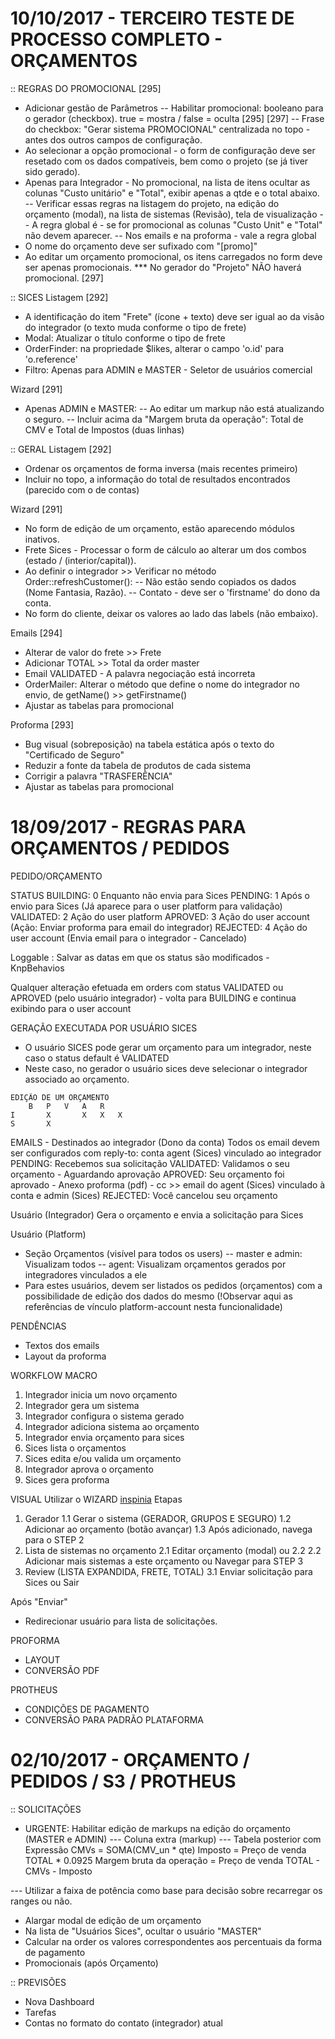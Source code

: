 
10/10/2017 - TERCEIRO TESTE DE PROCESSO COMPLETO - ORÇAMENTOS
====================================================

:: REGRAS DO PROMOCIONAL
[295]
- Adicionar gestão de Parâmetros
-- Habilitar promocional: booleano para o gerador (checkbox). true = mostra / false = oculta
[295]
[297]
-- Frase do checkbox: "Gerar sistema PROMOCIONAL" centralizada no topo - antes dos outros campos de configuração.
- Ao selecionar a opção promocional - o form de configuração deve ser resetado com os dados compatíveis, bem como o projeto (se já tiver sido gerado).
- Apenas para Integrador - No promocional, na lista de itens ocultar as colunas "Custo unitário" e "Total", exibir apenas a qtde e o total abaixo.
-- Verificar essas regras na listagem do projeto, na edição do orçamento (modal), na lista de sistemas (Revisão), tela de visualização
-- A regra global é - se for promocional as colunas "Custo Unit" e "Total" não devem aparecer.
-- Nos emails e na proforma - vale a regra global
- O nome do orçamento deve ser sufixado com "[promo]"
- Ao editar um orçamento promocional, os itens carregados no form deve ser apenas promocionais.
*** No gerador do "Projeto" NÃO haverá promocional.
[297]

:: SICES
Listagem [292]
- A identificação do item "Frete" (ícone + texto) deve ser igual ao da visão do integrador (o texto muda conforme o tipo de frete)
- Modal: Atualizar o título conforme o tipo de frete
- OrderFinder: na propriedade $likes, alterar o campo 'o.id' para 'o.reference'
- Filtro: Apenas para ADMIN e MASTER - Seletor de usuários comercial

Wizard [291]
- Apenas ADMIN e MASTER:
-- Ao editar um markup não está atualizando o seguro.
-- Incluir acima da "Margem bruta da operação": Total de CMV e Total de Impostos (duas linhas) 

:: GERAL
Listagem [292]
- Ordenar os orçamentos de forma inversa (mais recentes primeiro)
- Incluir no topo, a informação do total de resultados encontrados (parecido com o de contas)

Wizard [291]
- No form de edição de um orçamento, estão aparecendo módulos inativos.
- Frete Sices - Processar o form de cálculo ao alterar um dos combos (estado / (interior/capital)).
- Ao definir o integrador >> Verificar no método Order::refreshCustomer():
-- Não estão sendo copiados os dados (Nome Fantasia, Razão).
-- Contato - deve ser o 'firstname' do dono da conta.
- No form do cliente, deixar os valores ao lado das labels (não embaixo).

Emails [294]
- Alterar de valor do frete >> Frete
- Adicionar TOTAL >> Total da order master
- Email VALIDATED - A palavra negociação está incorreta
- OrderMailer: Alterar o método que define o nome do integrador no envio, de getName() >> getFirstname()
- Ajustar as tabelas para promocional

Proforma [293]
- Bug visual (sobreposição) na tabela estática após o texto do "Certificado de Seguro"
- Reduzir a fonte da tabela de produtos de cada sistema
- Corrigir a palavra "TRASFERÊNCIA"
- Ajustar as tabelas para promocional


18/09/2017 - REGRAS PARA ORÇAMENTOS / PEDIDOS
=============================================

PEDIDO/ORÇAMENTO

STATUS
BUILDING:  0  Enquanto não envia para Sices
PENDING:   1  Após o envio para Sices (Já aparece para o user platform para validação)
VALIDATED: 2  Ação do user platform
APROVED:   3  Ação do user account (Ação: Enviar proforma para email do integrador)
REJECTED:  4  Ação do user account (Envia email para o integrador - Cancelado)

Loggable : Salvar as datas em que os status são modificados - KnpBehavios

Qualquer alteração efetuada em orders com status VALIDATED ou APROVED (pelo usuário integrador) - volta para BUILDING e continua exibindo para o user account

GERAÇÃO EXECUTADA POR USUÁRIO SICES
- O usuário SICES pode gerar um orçamento para um integrador, neste caso o status default é VALIDATED
- Neste caso, no gerador o usuário sices deve selecionar o integrador associado ao orçamento.

```
EDIÇÃO DE UM ORÇAMENTO
	B	P	V	A	R
I    	X		X	X	X
S		X
```

EMAILS - Destinados ao integrador (Dono da conta) 
Todos os email devem ser configurados com reply-to: conta agent (Sices) vinculado ao integrador
PENDING: Recebemos sua solicitação
VALIDATED: Validamos o seu orçamento - Aguardando aprovação
APROVED: Seu orçamento foi aprovado - Anexo proforma (pdf) - cc >> email do agent (Sices) vinculado à conta e admin (Sices)
REJECTED: Você cancelou seu orçamento

Usuário (Integrador)
Gera o orçamento e envia a solicitação para Sices

Usuário (Platform)
- Seção Orçamentos (visível para todos os users)
-- master e admin: Visualizam todos
-- agent: Visualizam orçamentos gerados por integradores vinculados a ele
- Para estes usuários, devem ser listados os pedidos (orçamentos) com a possibilidade de edição dos dados do mesmo 
(!Observar aqui as referências de vínculo platform-account nesta funcionalidade)

PENDÊNCIAS
- Textos dos emails
- Layout da proforma

WORKFLOW MACRO
1. Integrador inicia um novo orçamento
2. Integrador gera um sistema
3. Integrador configura o sistema gerado
4. Integrador adiciona sistema ao orçamento
5. Integrador envia orçamento para sices
6. Sices lista o orçamentos
7. Sices edita e/ou valida um orçamento 
8. Integrador aprova o orçamento
9. Sices gera proforma

VISUAL
Utilizar o WIZARD [inspinia](http://webapplayers.com/inspinia_admin-v2.7.1/form_wizard.html)
Etapas
1. Gerador 
1.1 Gerar o sistema (GERADOR, GRUPOS E SEGURO)
1.2 Adicionar ao orçamento (botão avançar)
1.3 Após adicionado, navega para o STEP 2
2. Lista de sistemas no orçamento
2.1 Editar orçamento (modal) ou 2.2
2.2 Adicionar mais sistemas a este orçamento ou Navegar para STEP 3
3. Review (LISTA EXPANDIDA, FRETE, TOTAL)
3.1 Enviar solicitação para Sices ou Sair

Após "Enviar" 
- Redirecionar usuário para lista de solicitações.

PROFORMA
- LAYOUT 
- CONVERSÃO PDF

PROTHEUS
- CONDIÇÕES DE PAGAMENTO
- CONVERSÃO PARA PADRÃO PLATAFORMA


02/10/2017 - ORÇAMENTO / PEDIDOS / S3 / PROTHEUS
==========================================================

:: SOLICITAÇÕES
- URGENTE: Habilitar edição de markups na edição do orçamento (MASTER e ADMIN)
--- Coluna extra (markup)
--- Tabela posterior com
Expressão
CMVs = SOMA(CMV_un * qte)
Imposto = Preço de venda TOTAL * 0.0925
Margem bruta da operação = Preço de venda TOTAL - CMVs - Imposto

--- Utilizar a faixa de potência como base para decisão sobre recarregar os ranges ou não.

- Alargar modal de edição de um orçamento
- Na lista de "Usuários Sices", ocultar o usuário "MASTER"
- Calcular na order os valores correspondentes aos percentuais da forma de pagamento
- Promocionais (após Orçamento)

:: PREVISÕES
- Nova Dashboard
- Tarefas
- Contas no formato do contato (integrador) atual




